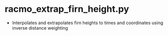 racmo_extrap_firn_height.py
===========================

- Interpolates and extrapolates firn heights to times and coordinates using inverse distance weighting
